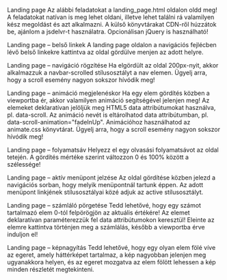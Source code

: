 Landing page
Az alábbi feladatokat a landing_page.html oldalon oldd meg! A feladatokat natívan is meg lehet oldani, illetve lehet találni rá valamilyen kész megoldást és azt alkalmazni. A külső könyvtárakat CDN-ről húzzátok be, ajánlom a jsdelvr-t használatra. Opcionálisan jQuery is használható!

Landing page – belső linkek A landing page oldalon a navigációs fejlécben lévő belső linkekre kattintva az oldal gördülve menjen az adott helyre.

Landing page – navigáció rögzítése Ha elgördült az oldal 200px-nyit, akkor alkalmazzuk a navbar-scrolled stílusosztályt a nav elemen. Ügyelj arra, hogy a scroll esemény nagyon sokszor hívódik meg!

Landing page – animáció megjelenéskor Ha egy elem gördítés közben a viewportba ér, akkor valamilyen animáció segítségével jelenjen meg! Az elemeket deklaratívan jelöljük meg HTML5 data attribútumokat használva, pl. data-scroll. Az animáció nevét is eltárolhatod data attribútumban, pl. data-scroll-animation="fadeInUp". Animációhoz használhatod az animate.css könyvtárat. Ügyelj arra, hogy a scroll esemény nagyon sokszor hívódik meg!

Landing page – folyamatsáv Helyezz el egy olvasási folyamatsávot az oldal tetején. A gördítés mértéke szerint változzon 0 és 100% között a szélessége!

Landing page – aktív menüpont jelzése Az oldal gördítése közben jelezd a navigációs sorban, hogy melyik menüpontnál tartunk éppen. Az adott menüpont linkjének stílusosztályai közé adjuk az active stílusosztályt.

Landing page – számláló pörgetése Tedd lehetővé, hogy egy számot tartalmazó elem 0-tól felpörögjön az aktuális értékére! Az elemet deklaratívan paraméterezzük fel data attribútumokon keresztül! Eleinte az elemre kattintva történjen meg a számlálás, később a viewportba érve induljon el!

Landing page – képnagyítás Tedd lehetővé, hogy egy olyan elem fölé víve az egeret, amely háttérképet tartalmaz, a kép nagyobban jelenjen meg ugyanakkora helyen, és az egeret mozgatva az elem fölött lehessen a kép minden részletét megtekinteni.
